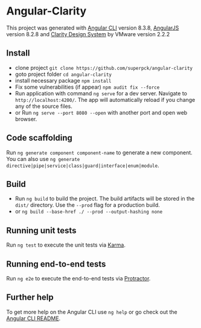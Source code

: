 # Angular-Clarity

This project was generated with [Angular CLI](https://github.com/angular/angular-cli) version 8.3.8, [AngularJS](https://angular.io/) version 8.2.8 and [Clarity Design System](https://vmware.github.io/clarity/news) by VMware version 2.2.2

## Install
- clone project `git clone https://github.com/superpck/angular-clarity`
- goto project folder `cd angular-clarity`
- install necessary package `npm install`
- Fix some vulnerabilities (if appear) `npm audit fix --force`
- Run application with command `ng serve` for a dev server. Navigate to `http://localhost:4200/`. The app will automatically reload if you change any of the source files.
- or Run `ng serve --port 8080 --open` with another port and open web browser.

## Code scaffolding

Run `ng generate component component-name` to generate a new component. You can also use `ng generate directive|pipe|service|class|guard|interface|enum|module`.

## Build

- Run `ng build` to build the project. The build artifacts will be stored in the `dist/` directory. Use the `--prod` flag for a production build.
- or `ng build --base-href ./ --prod --output-hashing none`

## Running unit tests

Run `ng test` to execute the unit tests via [Karma](https://karma-runner.github.io).

## Running end-to-end tests

Run `ng e2e` to execute the end-to-end tests via [Protractor](http://www.protractortest.org/).

## Further help

To get more help on the Angular CLI use `ng help` or go check out the [Angular CLI README](https://github.com/angular/angular-cli/blob/master/README.md).
